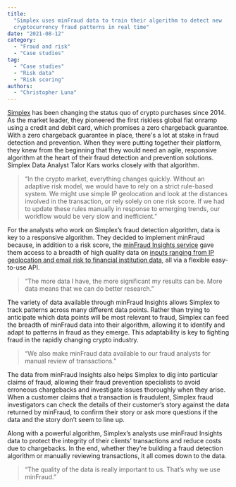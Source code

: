 ```yaml
---
title:
  "Simplex uses minFraud data to train their algorithm to detect new
  cryptocurrency fraud patterns in real time"
date: "2021-08-12"
category:
  - "Fraud and risk"
  - "Case studies"
tag:
  - "Case studies"
  - "Risk data"
  - "Risk scoring"
authors:
  - "Christopher Luna"
---
```


[Simplex](https://www.simplex.com/) has been changing the status quo of crypto
purchases since 2014. As the market leader, they pioneered the first riskless
global fiat onramp using a credit and debit card, which promises a zero
chargeback guarantee. With a zero chargeback guarantee in place, there's a lot
at stake in fraud detection and prevention. When they were putting together
their platform, they knew from the beginning that they would need an agile,
responsive algorithm at the heart of their fraud detection and prevention
solutions. Simplex Data Analyst Talor Kars works closely with that algorithm.

> “In the crypto market, everything changes quickly. Without an adaptive risk
> model, we would have to rely on a strict rule-based system. We might use
> simple IP geolocation and look at the distances involved in the transaction,
> or rely solely on one risk score. If we had to update these rules manually in
> response to emerging trends, our workflow would be very slow and inefficient.”

For the analysts who work on Simplex’s fraud detection algorithm, data is key to
a responsive algorithm. They decided to implement minFraud because, in addition
to a risk score, the
[minFraud Insights service](https://www.maxmind.com/en/solutions/minfraud-services)
gave them access to a breadth of high quality data on
[inputs ranging from IP geolocation and email risk to financial institution data](https://www.maxmind.com/en/solutions/minfraud-services/data-points#outputs),
all via a flexible easy-to-use API.

> “The more data I have, the more significant my results can be. More data means
> that we can do better research.”

The variety of data available through minFraud Insights allows Simplex to track
patterns across many different data points. Rather than trying to anticipate
which data points will be most relevant to fraud, Simplex can feed the breadth
of minFraud data into their algorithm, allowing it to identify and adapt to
patterns in fraud as they emerge. This adaptability is key to fighting fraud in
the rapidly changing crypto industry.

> “We also make minFraud data available to our fraud analysts for manual review
> of transactions.”

The data from minFraud Insights also helps Simplex to dig into particular claims
of fraud, allowing their fraud prevention specialists to avoid erroneous
chargebacks and investigate issues thoroughly when they arise. When a customer
claims that a transaction is fraudulent, Simplex fraud investigators can check
the details of their customer’s story against the data returned by minFraud, to
confirm their story or ask more questions if the data and the story don’t seem
to line up.

Along with a powerful algorithm, Simplex’s analysts use minFraud Insights data
to protect the integrity of their clients’ transactions and reduce costs due to
chargebacks. In the end, whether they’re building a fraud detection algorithm or
manually reviewing transactions, it all comes down to the data.

> “The quality of the data is really important to us. That’s why we use
> minFraud.”
